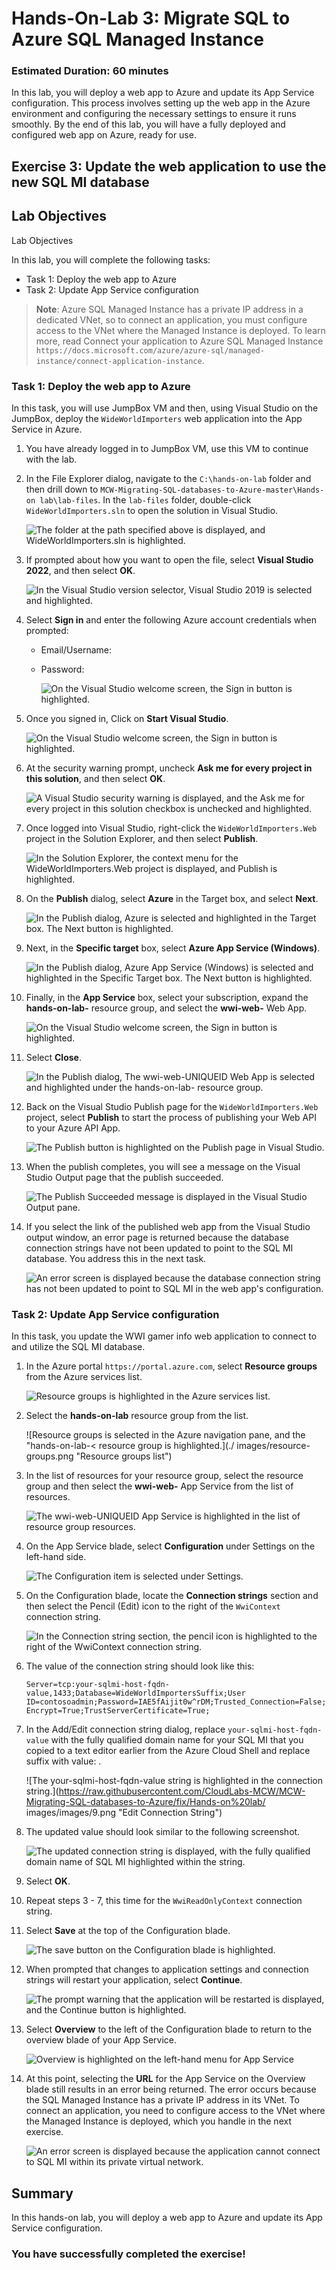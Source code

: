 # Hands-On-Lab 3: Migrate SQL to Azure SQL Managed Instance
### Estimated Duration: 60 minutes
In this lab, you will deploy a web app to Azure and update its App Service configuration. This process involves setting up the web app in the Azure environment and configuring the necessary settings to ensure it runs smoothly. By the end of this lab, you will have a fully deployed and configured web app on Azure, ready for use.

## Exercise 3: Update the web application to use the new SQL MI database
## Lab Objectives

Lab Objectives

In this lab, you will complete the following tasks:

- Task 1: Deploy the web app to Azure
- Task 2: Update App Service configuration

> **Note**: Azure SQL Managed Instance has a private IP address in a dedicated VNet, so to connect an application, you must configure access to the VNet where the Managed Instance is deployed. To learn more, read Connect your application to Azure SQL Managed Instance `https://docs.microsoft.com/azure/azure-sql/managed-instance/connect-application-instance`.

### Task 1: Deploy the web app to Azure

In this task, you will use JumpBox VM and then, using Visual Studio on the JumpBox, deploy the `WideWorldImporters` web application into the App Service in Azure.

1. You have already logged in to JumpBox VM, use this VM to continue with the lab. 

1. In the File Explorer dialog, navigate to the `C:\hands-on-lab` folder and then drill down to `MCW-Migrating-SQL-databases-to-Azure-master\Hands-on lab\lab-files`. In the `lab-files` folder, double-click `WideWorldImporters.sln` to open the solution in Visual Studio.

   ![The folder at the path specified above is displayed, and WideWorldImporters.sln is highlighted.]( images/windows-explorer-lab-files-web-solution.png "Windows Explorer")

1. If prompted about how you want to open the file, select **Visual Studio 2022**, and then select **OK**.

    ![In the Visual Studio version selector, Visual Studio 2019 is selected and highlighted.]( images/datamod2.png "Visual Studio")

1. Select **Sign in** and enter the following Azure account credentials when prompted:
   
   * Email/Username: <inject key="AzureAdUserEmail"></inject>
   * Password: <inject key="AzureAdUserPassword"></inject>

        ![On the Visual Studio welcome screen, the Sign in button is highlighted.]( images/datamod3.png "Visual Studio")

1. Once you signed in, Click on **Start Visual Studio**.

    ![On the Visual Studio welcome screen, the Sign in button is highlighted.]( images/datamod4.png "Visual Studio")

1. At the security warning prompt, uncheck **Ask me for every project in this solution**, and then select **OK**.

    ![A Visual Studio security warning is displayed, and the Ask me for every project in this solution checkbox is unchecked and highlighted.]( images/visual-studio-security-warning.png "Visual Studio")

1. Once logged into Visual Studio, right-click the `WideWorldImporters.Web` project in the Solution Explorer, and then select **Publish**.

    ![In the Solution Explorer, the context menu for the WideWorldImporters.Web project is displayed, and Publish is highlighted.]( images/visual-studio-project-publish.png "Visual Studio")

1. On the **Publish** dialog, select **Azure** in the Target box, and select **Next**.

    ![In the Publish dialog, Azure is selected and highlighted in the Target box. The Next button is highlighted.]( images/updated15.png "Publish API App to Azure")

1. Next, in the **Specific target** box, select **Azure App Service (Windows)**.

    ![In the Publish dialog, Azure App Service (Windows) is selected and highlighted in the Specific Target box. The Next button is highlighted.]( images/datamod6.png "Publish API App to Azure")

1. Finally, in the **App Service** box, select your subscription, expand the **hands-on-lab-<inject key="Suffix" enableCopy="false"/>** resource group, and select the **wwi-web-<inject key="Suffix" enableCopy="false"/>** Web App.

    ![On the Visual Studio welcome screen, the Sign in button is highlighted.]( images/datamod7.png "Visual Studio")

1. Select **Close**.

    ![In the Publish dialog, The wwi-web-UNIQUEID Web App is selected and highlighted under the hands-on-lab- resource group.]( images/close.png "Publish API App to Azure")

1. Back on the Visual Studio Publish page for the `WideWorldImporters.Web` project, select **Publish** to start the process of publishing your Web API to your Azure API App.

    ![The Publish button is highlighted on the Publish page in Visual Studio.]( images/wwi-web-publish.png "Publish")

1. When the publish completes, you will see a message on the Visual Studio Output page that the publish succeeded.

    ![The Publish Succeeded message is displayed in the Visual Studio Output pane.]( images/visual-studio-output-publish-succeeded.png "Visual Studio")

2. If you select the link of the published web app from the Visual Studio output window, an error page is returned because the database connection strings have not been updated to point to the SQL MI database. You address this in the next task.

    ![An error screen is displayed because the database connection string has not been updated to point to SQL MI in the web app's configuration.]( images/web-app-error-screen.png "Web App error")

### Task 2: Update App Service configuration

In this task, you update the WWI gamer info web application to connect to and utilize the SQL MI database.

1. In the Azure portal `https://portal.azure.com`, select **Resource groups** from the Azure services list.

   ![Resource groups is highlighted in the Azure services list.]( images/datamod13.png "Azure services")

2. Select the **hands-on-lab<inject key="Resource Group Name" enableCopy="false"/>** resource group from the list.

   ![Resource groups is selected in the Azure navigation pane, and the "hands-on-lab-< resource group is highlighted.](./ images/resource-groups.png "Resource groups list")

3. In the list of resources for your resource group, select the **<inject key="Resource Group Name" enableCopy="false"/>** resource group and then select the **wwi-web-<inject key="Suffix" enableCopy="false"/>** App Service from the list of resources.

   ![The wwi-web-UNIQUEID App Service is highlighted in the list of resource group resources.]( images/datamod9.png "Resource group")

4. On the App Service blade, select **Configuration** under Settings on the left-hand side.

   ![The Configuration item is selected under Settings.]( images/app-service-configuration-menu.png "Configuration")

5. On the Configuration blade, locate the **Connection strings** section and then select the Pencil (Edit) icon to the right of the `WwiContext` connection string.

   ![In the Connection string section, the pencil icon is highlighted to the right of the WwiContext connection string.]( images/app-service-configuration-connection-strings.png "Connection Strings")

6. The value of the connection string should look like this:
    
    ``
    Server=tcp:your-sqlmi-host-fqdn-value,1433;Database=WideWorldImportersSuffix;User ID=contosoadmin;Password=IAE5fAijit0w^rDM;Trusted_Connection=False;Encrypt=True;TrustServerCertificate=True;
    ``

8. In the Add/Edit connection string dialog, replace `your-sqlmi-host-fqdn-value` with the fully qualified domain name for your SQL MI that you copied to a text editor earlier from the Azure Cloud Shell and replace suffix with value: <inject key="suffix" />.

   ![The your-sqlmi-host-fqdn-value string is highlighted in the connection string.](https://raw.githubusercontent.com/CloudLabs-MCW/MCW-Migrating-SQL-databases-to-Azure/fix/Hands-on%20lab/ images/images/9.png "Edit Connection String")

9. The updated value should look similar to the following screenshot.

   ![The updated connection string is displayed, with the fully qualified domain name of SQL MI highlighted within the string.]( images/app-service-configuration-edit-conn-string-value.png "Connection string value")

10. Select **OK**.

11. Repeat steps 3 - 7, this time for the `WwiReadOnlyContext` connection string.

12. Select **Save** at the top of the Configuration blade.

    ![The save button on the Configuration blade is highlighted.]( images/app-service-configuration-save.png "Save")

13. When prompted that changes to application settings and connection strings will restart your application, select **Continue**.

    ![The prompt warning that the application will be restarted is displayed, and the Continue button is highlighted.]( images/app-service-restart.png "Restart prompt")

14. Select **Overview** to the left of the Configuration blade to return to the overview blade of your App Service.

    ![Overview is highlighted on the left-hand menu for App Service]( images/app-service-overview-menu-item.png "Overview menu item")

15. At this point, selecting the **URL** for the App Service on the Overview blade still results in an error being returned. The error occurs because the SQL Managed Instance has a private IP address in its VNet. To connect an application, you need to configure access to the VNet where the Managed Instance is deployed, which you handle in the next exercise.

    ![An error screen is displayed because the application cannot connect to SQL MI within its private virtual network.]( images/web-app-error-screen.png "Web App error")

## Summary

In this hands-on lab, you will deploy a web app to Azure and update its App Service configuration.

### You have successfully completed the exercise!

